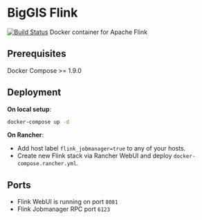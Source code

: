 # BigGIS Flink
[![Build Status](https://api.travis-ci.org/biggis-project/biggis-flink.svg)](https://travis-ci.org/biggis-project/biggis-flink)
Docker container for Apache Flink

## Prerequisites
Docker Compose >= 1.9.0

## Deployment

**On local setup**:
```sh
docker-compose up -d
```

**On Rancher**:
* Add host label `flink_jobmanager=true` to any of your hosts.
* Create new Flink stack via Rancher WebUI and deploy `docker-compose.rancher.yml`.


## Ports
- Flink WebUI is running on port `8081`
- Flink Jobmanager RPC port `6123`
